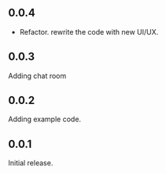 ## 0.0.4
* Refactor. rewrite the code with new UI/UX.

## 0.0.3
Adding chat room

## 0.0.2
Adding example code.

## 0.0.1
Initial release.
